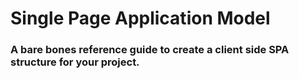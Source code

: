 # Single Page Application Model

### A bare bones reference guide to create a client side SPA structure for your project.
